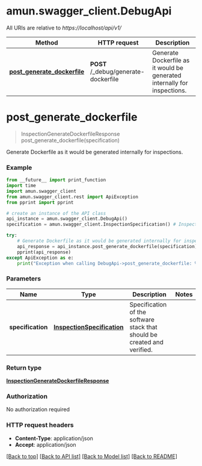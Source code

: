 # amun.swagger_client.DebugApi

All URIs are relative to *https://localhost/api/v1/*

Method | HTTP request | Description
------------- | ------------- | -------------
[**post_generate_dockerfile**](DebugApi.md#post_generate_dockerfile) | **POST** /_debug/generate-dockerfile | Generate Dockerfile as it would be generated internally for inspections. 


# **post_generate_dockerfile**
> InspectionGenerateDockerfileResponse post_generate_dockerfile(specification)

Generate Dockerfile as it would be generated internally for inspections. 

### Example
```python
from __future__ import print_function
import time
import amun.swagger_client
from amun.swagger_client.rest import ApiException
from pprint import pprint

# create an instance of the API class
api_instance = amun.swagger_client.DebugApi()
specification = amun.swagger_client.InspectionSpecification() # InspectionSpecification | Specification of the software stack that should be created and verified.

try:
    # Generate Dockerfile as it would be generated internally for inspections. 
    api_response = api_instance.post_generate_dockerfile(specification)
    pprint(api_response)
except ApiException as e:
    print("Exception when calling DebugApi->post_generate_dockerfile: %s\n" % e)
```

### Parameters

Name | Type | Description  | Notes
------------- | ------------- | ------------- | -------------
 **specification** | [**InspectionSpecification**](InspectionSpecification.md)| Specification of the software stack that should be created and verified. | 

### Return type

[**InspectionGenerateDockerfileResponse**](InspectionGenerateDockerfileResponse.md)

### Authorization

No authorization required

### HTTP request headers

 - **Content-Type**: application/json
 - **Accept**: application/json

[[Back to top]](#) [[Back to API list]](../README.md#documentation-for-api-endpoints) [[Back to Model list]](../README.md#documentation-for-models) [[Back to README]](../README.md)

